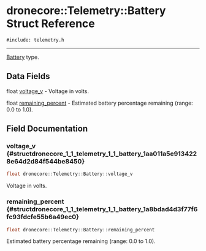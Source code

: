 # dronecore::Telemetry::Battery Struct Reference
`#include: telemetry.h`

----


[Battery](structdronecore_1_1_telemetry_1_1_battery.md) type. 


## Data Fields


 float [voltage_v](#structdronecore_1_1_telemetry_1_1_battery_1aa011a5e9134228e64d2d84f544be8450) - Voltage in volts.


 float [remaining_percent](#structdronecore_1_1_telemetry_1_1_battery_1a8bdad4d3f77f6fc93fdcfe55b6a49ec0) - Estimated battery percentage remaining (range: 0.0 to 1.0).


## Field Documentation


### voltage_v {#structdronecore_1_1_telemetry_1_1_battery_1aa011a5e9134228e64d2d84f544be8450}

```cpp
float dronecore::Telemetry::Battery::voltage_v
```


Voltage in volts.


### remaining_percent {#structdronecore_1_1_telemetry_1_1_battery_1a8bdad4d3f77f6fc93fdcfe55b6a49ec0}

```cpp
float dronecore::Telemetry::Battery::remaining_percent
```


Estimated battery percentage remaining (range: 0.0 to 1.0).

